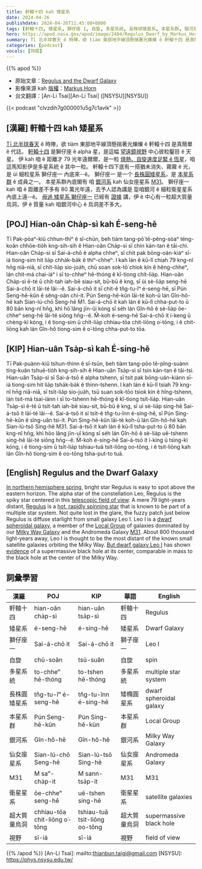 ```yaml
---
title: 軒轅十四 kah 矮星系
date: 2024-04-26
publishdate: 2024-04-26T11:45:00+0800
tags: [軒轅十四, 矮星系, 獅仔座 I, 自旋, 多星系統, 長株球矮星系, 本星系群, 銀河系, 仙女座星系, M31, 衛星星系, 超大質量烏洞, 視野]
hero: https://apod.nasa.gov/apod/image/2404/Regulus_Dwarf_by_Markus_Horn1024.png
summary: Tī 北半球春天 ê 時陣，欲 tiàm 東部地平線頂懸揣著光爍爍 ê 軒轅十四 是真簡單 ê 代誌。
categories: [podcast]
vocals: [阿錕]
---
```


{{% apod %}}

- 原始文章：[Regulus and the Dwarf Galaxy](https://apod.nasa.gov/apod/ap240426.html)
- 影像來源 kah [版權][copyright]：[Markus Horn](https://astrophoto-hannover.de/index.html)
- 台文翻譯：[An-Li Tsai][An-Li Tsai] ([NSYSU][NSYSU])

{{< podcast "clvzdih7g000001u5g7c1avik" >}}

## [漢羅] 軒轅十四 kah 矮星系
[Tī 北半球春天][In northern hemisphere spring] ê 時陣，欲 tiàm 東部地平線頂懸揣著光爍爍 ê 軒轅十四 是真簡單 ê 代誌。
[軒轅十四][Regulus] 是獅仔座 ê alpha 星，是這幅 [望遠鏡視野][telescopic field of view] 中心彼粒鑿目 ê 天星。
伊 kah 咱 ê 距離才 79 光年遠爾爾，是一粒 [燒熱、自旋速度足緊 ê 恆星][hot, rapidly spinning star]，咱這馬知影伊是多星系統 ê 其中一粒。
軒轅十四下底有一搭猶未消失、霧霧 ê 光，是 ùi 細粒星系 獅仔座一 內底來--ê。
獅仔座一 是一个 [長株圓矮星系][dwarf spheroidal galaxy]，是 [本星系群][Local Group] ê 成員之一。
本星系群內底閣有 咱 [銀河系][Milky Way Galaxy] kah 仙女座星系 [M31][M31]。
獅仔座一 kah 咱 ê 距離差不多有 80 萬光年遠，去予人認為講是 踅咱銀河 ê 細粒衛星星系內底上遠--ê。
[毋過 矮星系 獅仔座一][But dwarf galaxy Leo I] 已經有 [證據][evidence] 講，伊 ê 中心有一粒超大質量烏洞，伊 ê 質量 kah 咱銀河中心 ê 烏洞差不多大。

## [POJ] Hian-oân Cha̍p-sì kah É-seng-hē
Tī Pak-pòaⁿ-kiû chhun-thiⁿ ê sî-chūn, beh tiàm tang-pō͘ tē-pêng-sòaⁿ téng-koân chhōe-tio̍h kng-sih-sih ê Hian-oân Cha̍p-sì sī chin kán-tan ê tāi-chì.
Hian-oân Cha̍p-sì sī Sai-á-chō ê alpha chheⁿ, sī chit pak bōng-oán-kiàⁿ sī-iá tiong-sim hit lia̍p chha̍k-ba̍k ê thiⁿ-chheⁿ.
I kah lán ê kū-lî chiah 79 kng-nî hn̄g niā-niā, sī chi̍t-lia̍p sio-joa̍h, chū soan sok-tō͘ chiok kín ê hêng-chheⁿ, lán chit-má chai-iáⁿ i sī to-chheⁿ hē-thóng ê kî-tiong chi̍t-lia̍p.
Hian-oân Cha̍p-sì ē-té ū chi̍t-tah iah-bē siau-sit, bū-bū ê kng, sī ùi sè-lia̍p seng-hē Sai-á-chō it lāi-té lâi--ê.
Sai-á-chō it sī chi̍t-ê tn̂g-tu-îⁿ é-seng-hē, sī Pún Seng-hē-kûn ê sêng-oân chi-it.
Pún Seng-hē-kûn lāi-té koh-ū lán Gîn-hô-hē kah Sian-lú-chō Seng-hē M̀1.
Sai-á-chō it kah lán ê kū-lî chha-put-to ū 80 bān kng-nî hn̄g, khì hō͘ lâng jīn-ûi kóng sī se̍h lán Gîn-hô ê sè-lia̍p ōe-chheⁿ seng-hē lāi-té siōng hn̄g--ê.
M̄-koh é-seng-hē Sai-á-chō it í-keng ū chèng-kì kóng, i ê tiong-sim ū chi̍t-lia̍p chhiau-tōa chit-liōng o͘-tōng, i ê chit-liōng kah lán Gîn-hô tiong-sim ê o͘-tōng chha-put-to tōa.

## [KIP] Hian-uân Tsa̍p-sì kah É-sing-hē
Tī Pak-puànn-kiû tshun-thinn ê sî-tsūn, beh tiàm tang-pōo tē-pîng-suànn tíng-kuân tshuē-tio̍h kng-sih-sih ê Hian-uân Tsa̍p-sì sī tsin kán-tan ê tāi-tsì.
Hian-uân Tsa̍p-sì sī Sai-á-tsō ê alpha tshenn, sī tsit pak bōng-uán-kiànn sī-iá tiong-sim hit lia̍p tsha̍k-ba̍k ê thinn-tshenn.
I kah lán ê kū-lî tsiah 79 kng-nî hn̄g niā-niā, sī tsi̍t-lia̍p sio-jua̍h, tsū suan sok-tōo tsiok kín ê hîng-tshenn, lán tsit-má tsai-iánn i sī to-tshenn hē-thóng ê kî-tiong tsi̍t-lia̍p.
Hian-uân Tsa̍p-sì ē-té ū tsi̍t-tah iah-bē siau-sit, bū-bū ê kng, sī uì sè-lia̍p sing-hē Sai-á-tsō it lāi-té lâi--ê.
Sai-á-tsō it sī tsi̍t-ê tn̂g-tu-înn é-sing-hē, sī Pún Sing-hē-kûn ê sîng-uân tsi-it.
Pún Sing-hē-kûn lāi-té koh-ū lán Gîn-hô-hē kah Sian-lú-tsō Sing-hē M31.
Sai-á-tsō it kah lán ê kū-lî tsha-put-to ū 80 bān kng-nî hn̄g, khì hōo lâng jīn-uî kóng sī se̍h lán Gîn-hô ê sè-lia̍p uē-tshenn sing-hē lāi-té siōng hn̄g--ê.
M̄-koh é-sing-hē Sai-á-tsō it í-king ū tsìng-kì kóng, i ê tiong-sim ū tsi̍t-lia̍p tshiau-tuā tsit-liōng oo-tōng, i ê tsit-liōng kah lán Gîn-hô tiong-sim ê oo-tōng tsha-put-to tuā.

## [English] Regulus and the Dwarf Galaxy
[In northern hemisphere spring][In northern hemisphere spring], bright star Regulus is easy to spot above the eastern horizon.
The alpha star of the constellation Leo, Regulus is the spiky star centered in this [telescopic field of view][telescopic field of view].
A mere 79 light-years distant, [Regulus][Regulus] is a [hot, rapidly spinning star][hot, rapidly spinning star] that is known to be part of a multiple star system.
Not quite lost in the glare, the fuzzy patch just below Regulus is diffuse starlight from small galaxy Leo I.
Leo I is a [dwarf spheroidal galaxy][dwarf spheroidal galaxy], a member of the [Local Group][Local Group] of galaxies dominated by our [Milky Way Galaxy][Milky Way Galaxy] and the Andromeda Galaxy [M31][M31].
About 800 thousand light-years away, Leo I is thought to be the most distant of the known small satellite galaxies orbiting the Milky Way.
[But dwarf galaxy Leo I][But dwarf galaxy Leo I] has shown [evidence][evidence] of a supermassive black hole at its center, comparable in mass to the black hole at the center of the Milky Way.

## 詞彙學習

|漢羅|POJ|KIP|華語|English|
|-|-|-|-|-|
|軒轅十四|hian-oân cha̍p-sì|hian-uân tsa̍p-sì|軒轅十四|Regulus|
|矮星系|é-seng-hē|é-sing-hē|矮星系|Dwarf Galaxy|
|獅仔座一|Sai-á-chō it|Sai-á-chō it|獅子座一|Leo I|
|自旋|chū-soân|tsū-suân|自旋|spin|
|多星系統|to-chheⁿ hē-thóng|to-tshen hē-thóng|多星系統|multiple star system|
|長株圓矮星系|tn̂g-tu-îⁿ é-seng-hē|tn̂g-tu-înn é-sing-hē|矮橢圓星系|dwarf spheroidal galaxy|
|本星系群|Pún Seng-hē-kûn|Pún Sing-hē-kûn|本星系群|Local Group|
|銀河系|Gîn-hô-hē|Gîn-hô-hē|銀河系|Milky Way Galaxy|
|仙女座星系|Sian-lú-chō Seng-hē|Sian-lú-tsō Sing-hē|仙女座星系|Andromeda Galaxy|
|M31|M saⁿ-cha̍p-it|M sann-tsa̍p-it|M31|M31|
|衛星星系|ōe-chheⁿ seng-hē|uē-tshen sing-hē|衛星星系|satellite galaxies|
|超大質量烏洞|chhiau-tōa chit-liōng o͘-tōng|tshiau-tuā tsit-liōng oo-tōng|超大質量烏洞|supermassive black hole|
|視野|sī-iá|sī-iá|視野|field of view|

{{% /apod %}}
[An-Li Tsai]: mailto:thianbun.taigi@gmail.com
[NSYSU]: https://phys.nsysu.edu.tw/

[copyright]: https://apod.nasa.gov/apod/fap/lib/about_apod.html#srapply
[License3]: https://creativecommons.org/licenses/by/3.0/
[License2]:https://creativecommons.org/licenses/by-nc-nd/2.0/

[In northern hemisphere spring]:https://earthsky.org/favorite-star-patterns/spring-triangle-regulus-arcturus-spica/
[telescopic field of view]:https://astrophoto-hannover.de/regulus.html
[Regulus]:http://stars.astro.illinois.edu/sow/regulus.html
[hot, rapidly spinning star]:https://earthsky.org/brightest-stars/best-regulus-the-heart-of-the-lion/
[dwarf spheroidal galaxy]:https://en.wikipedia.org/wiki/Leo_I_(dwarf_galaxy)
[Local Group]:http://www.seds.org/messier/more/local.html
[Milky Way Galaxy]:https://science.nasa.gov/resource/the-milky-way-galaxy/
[M31]:https://apod.nasa.gov/apod/ap051222.html
[But dwarf galaxy Leo I]:https://www.sci.news/astronomy/dwarf-spheroidal-galaxy-leo-i-black-hole-10328.html
[evidence]:https://ui.adsabs.harvard.edu/abs/2023ApJ...956L..37P/abstract
